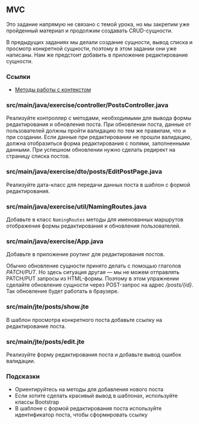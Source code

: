 ## MVC

Это задание напрямую не связано с темой урока, но мы закрепим уже пройденный материал и продолжим создавать CRUD-сущности.

В предыдущих заданиях мы делали создание сущности, вывод списка и просмотр конкретной сущности, поэтому в этом задании они уже написаны. Нам же предстоит добавить в приложение редактирование сущности.

### Ссылки

* [Методы работы с контекстом](https://javalin.io/documentation#context)

### src/main/java/exercise/controller/PostsController.java

Реализуйте контроллер с методами, необходимыми для вывода формы редактирования и обновления поста.
При обновлении поста, данные от пользователей должны пройти валидацию по тем же правилам, что и при создании.
Если данные при редактировании не прошли валидацию, должна отобразиться форма редактирования с полями, заполненными данными.
При успешном обновлении нужно сделать редирект на страницу списка постов.

### src/main/java/exercise/dto/posts/EditPostPage.java

Реализуйте дата-класс для передачи данных поста в шаблон с формой редактирования.

### src/main/java/exercise/util/NamingRoutes.java

Добавьте в класс `NamingRoutes` методы для именованных маршрутов отображения формы редактирования и обновления пользователей.

### src/main/java/exercise/App.java

Добавьте в приложение роутинг для редактирования постов.

Обычно обновление сущности принято делать с помощью глаголов *PATCH/PUT*.
Но здесь ситуация другая — мы не можем отправлять PATCH/PUT запросы из HTML-формы.
Поэтому в этом упражнении сделайте обновление сущности через POST-запрос на адрес */posts/{id}*.
Так обновление будет работать в браузере.

### src/main/jte/posts/show.jte

В шаблон просмотра конкретного поста добавьте ссылку на редактирование поста.

### src/main/jte/posts/edit.jte

Реализуйте форму редактирования поста и добавьте вывод ошибок валидации.

### Подсказки

* Ориентируйтесь на методы для добавления нового поста
* Если хотите сделать красивый вывод в шаблонах, используйте классы Bootstrap
* В шаблоне с формой редактирования поста используйте идентификатор поста, чтобы сформировать ссылку
